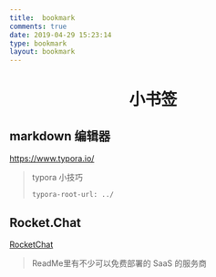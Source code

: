 ```yaml
---
title: 	bookmark
comments: true
date: 2019-04-29 15:23:14
type: bookmark
layout: bookmark
---
```


<h1>
    <center>小书签</center>
</h1>



## markdown 编辑器

https://www.typora.io/

>  typora 小技巧
>
> `typora-root-url: ../`







## Rocket.Chat

[RocketChat](<https://github.com/RocketChat/Rocket.Chat>)

> ReadMe里有不少可以免费部署的 SaaS 的服务商

